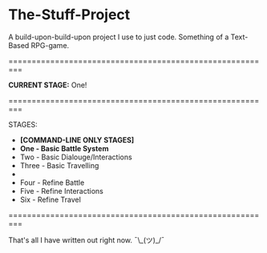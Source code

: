 # The-Stuff-Project
A build-upon-build-upon project I use to just code. Something of a Text-Based RPG-game.

<p>=========================================================</p>

<p> <strong>CURRENT STAGE:</strong> One!</p>

<p>=========================================================</p>
<p>
  STAGES:

  <ul>
    <li><strong>[COMMAND-LINE ONLY STAGES]</strong></li>
    <li> <strong>One - Basic Battle System</strong></li>
    <li>Two - Basic Dialouge/Interactions</li>
    <li>Three - Basic Travelling</li>
    <li></li>
    <li>Four - Refine Battle</li>
    <li>Five - Refine Interactions</li>
    <li>Six - Refine Travel</li>
  </ul> 
</p>

<p>=========================================================</p>
<p>That's all I have written out right now. ¯\_(ツ)_/¯</p>
